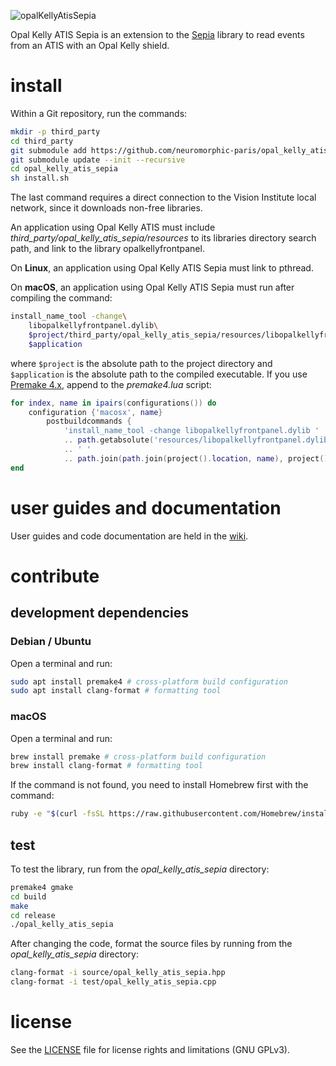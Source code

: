 ![opalKellyAtisSepia](banner.png "The Opal Kelly ATIS Sepia banner")

Opal Kelly ATIS Sepia is an extension to the [Sepia](https://github.com/neuromorphic-paris/sepia) library to read events from an ATIS with an Opal Kelly shield.

# install

Within a Git repository, run the commands:

```sh
mkdir -p third_party
cd third_party
git submodule add https://github.com/neuromorphic-paris/opal_kelly_atis_sepia.git
git submodule update --init --recursive
cd opal_kelly_atis_sepia
sh install.sh
```

The last command requires a direct connection to the Vision Institute local network, since it downloads non-free libraries.

An application using Opal Kelly ATIS must include *third_party/opal_kelly_atis_sepia/resources* to its libraries directory search path, and link to the library opalkellyfrontpanel.

On __Linux__, an application using Opal Kelly ATIS Sepia must link to pthread.

On __macOS__, an application using Opal Kelly ATIS Sepia must run after compiling the command:
```sh
install_name_tool -change\
    libopalkellyfrontpanel.dylib\
    $project/third_party/opal_kelly_atis_sepia/resources/libopalkellyfrontpanel.dylib\
    $application
```
where `$project` is the absolute path to the project directory and `$application` is the absolute path to the compiled executable. If you use [Premake 4.x](https://github.com/premake/premake-4.x), append to the *premake4.lua* script:
```lua
for index, name in ipairs(configurations()) do
    configuration {'macosx', name}
        postbuildcommands {
            'install_name_tool -change libopalkellyfrontpanel.dylib '
            .. path.getabsolute('resources/libopalkellyfrontpanel.dylib')
            .. ' '
            .. path.join(path.join(project().location, name), project().name)}
end
```

# user guides and documentation

User guides and code documentation are held in the [wiki](https://github.com/neuromorphic-paris/opalKellyAtisSepia/wiki).

# contribute

## development dependencies

### Debian / Ubuntu

Open a terminal and run:
```sh
sudo apt install premake4 # cross-platform build configuration
sudo apt install clang-format # formatting tool
```

### macOS

Open a terminal and run:
```sh
brew install premake # cross-platform build configuration
brew install clang-format # formatting tool
```
If the command is not found, you need to install Homebrew first with the command:
```sh
ruby -e "$(curl -fsSL https://raw.githubusercontent.com/Homebrew/install/master/install)"
```

## test

To test the library, run from the *opal_kelly_atis_sepia* directory:
```sh
premake4 gmake
cd build
make
cd release
./opal_kelly_atis_sepia
```

After changing the code, format the source files by running from the *opal_kelly_atis_sepia* directory:
```sh
clang-format -i source/opal_kelly_atis_sepia.hpp
clang-format -i test/opal_kelly_atis_sepia.cpp
```

# license

See the [LICENSE](LICENSE.txt) file for license rights and limitations (GNU GPLv3).
